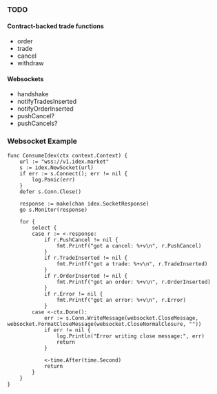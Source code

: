 ### TODO

#### Contract-backed trade functions
  - order
  - trade
  - cancel
  - withdraw

#### Websockets

  - handshake
  - notifyTradesInserted
  - notifyOrderInserted
  - pushCancel?
  - pushCancels?


### Websocket Example

```
func ConsumeIdex(ctx context.Context) {
	url := "wss://v1.idex.market"
	s := idex.NewSocket(url)
	if err := s.Connect(); err != nil {
		log.Panic(err)
	}
	defer s.Conn.Close()

	response := make(chan idex.SocketResponse)
	go s.Monitor(response)

	for {
		select {
		case r := <-response:
			if r.PushCancel != nil {
				fmt.Printf("got a cancel: %+v\n", r.PushCancel)
			}
			if r.TradeInserted != nil {
				fmt.Printf("got a trade: %+v\n", r.TradeInserted)
			}
			if r.OrderInserted != nil {
				fmt.Printf("got an order: %+v\n", r.OrderInserted)
			}
			if r.Error != nil {
				fmt.Printf("got an error: %+v\n", r.Error)
			}
		case <-ctx.Done():
			err := s.Conn.WriteMessage(websocket.CloseMessage, websocket.FormatCloseMessage(websocket.CloseNormalClosure, ""))
			if err != nil {
				log.Println("Error writing close message:", err)
				return
			}

			<-time.After(time.Second)
			return
		}
	}
}
```
